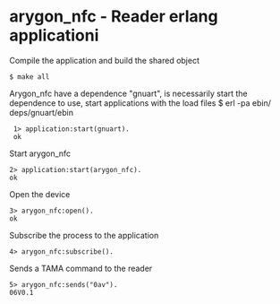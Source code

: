
arygon_nfc - Reader  erlang applicationi
======

Compile the application and build the shared object

    $ make all

Arygon_nfc have a dependence "gnuart", is necessarily start the dependence to use, start applications with the load files
     $ erl -pa ebin/ deps/gnuart/ebin
     
     1> application:start(gnuart).
     ok

Start arygon_nfc
     
    2> application:start(arygon_nfc).
    ok

Open the device 

    3> arygon_nfc:open().
    ok

Subscribe the process to the application

    4> arygon_nfc:subscribe().

Sends a TAMA  command to the reader

    5> arygon_nfc:sends("0av").
    06V0.1
